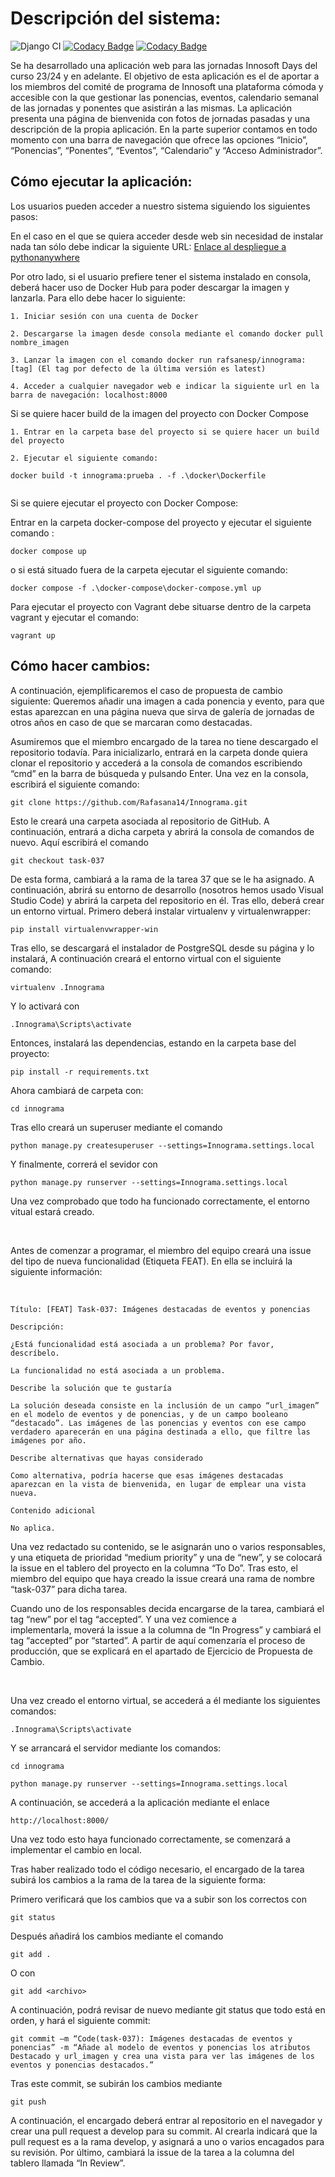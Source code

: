# Descripción del sistema: 

![Django CI](https://github.com/Rafasana14/Innograma/actions/workflows/django.yml/badge.svg)
[![Codacy Badge](https://app.codacy.com/project/badge/Coverage/314003e444754d15b93e67b8d714de9c)](https://www.codacy.com/gh/Rafasana14/Innograma/dashboard?utm_source=github.com&utm_medium=referral&utm_content=Rafasana14/Innograma&utm_campaign=Badge_Coverage)
[![Codacy Badge](https://app.codacy.com/project/badge/Grade/314003e444754d15b93e67b8d714de9c)](https://www.codacy.com/gh/Rafasana14/Innograma/dashboard?utm_source=github.com&amp;utm_medium=referral&amp;utm_content=Rafasana14/Innograma&amp;utm_campaign=Badge_Grade)

Se ha desarrollado una aplicación web para las jornadas Innosoft Days del curso 23/24 y en adelante. El objetivo de esta aplicación es el de aportar a los miembros del comité de programa de Innosoft una plataforma cómoda y accesible con la que gestionar las ponencias, eventos, calendario semanal de las jornadas y ponentes que asistirán a las mismas. La aplicación presenta una página de bienvenida con fotos de jornadas pasadas y una descripción de la propia aplicación. En la parte superior contamos en todo momento con una barra de navegación que ofrece las opciones “Inicio”, “Ponencias”, “Ponentes”, “Eventos”, “Calendario” y “Acceso Administrador”. 


## Cómo ejecutar la aplicación: 

Los usuarios pueden acceder a nuestro sistema siguiendo los siguientes pasos: 

En el caso en el que se quiera acceder desde web sin necesidad de instalar nada tan sólo debe indicar la siguiente URL: [Enlace al despliegue a pythonanywhere](http://ivamorgra.pythonanywhere.com/) 

Por otro lado, si el usuario prefiere tener el sistema instalado en consola, deberá hacer uso de Docker Hub para poder descargar la imagen y lanzarla. Para ello debe hacer lo siguiente: 

    1. Iniciar sesión con una cuenta de Docker 

    2. Descargarse la imagen desde consola mediante el comando docker pull nombre_imagen 

    3. Lanzar la imagen con el comando docker run rafsanesp/innograma:[tag] (El tag por defecto de la última versión es latest)

    4. Acceder a cualquier navegador web e indicar la siguiente url en la barra de navegación: localhost:8000 

Si se quiere hacer build de la imagen del proyecto con Docker Compose

    1. Entrar en la carpeta base del proyecto si se quiere hacer un build del proyecto
    
    2. Ejecutar el siguiente comando:
    
```
docker build -t innograma:prueba . -f .\docker\Dockerfile
    
```
Si se quiere ejecutar el proyecto con Docker Compose:

Entrar en la carpeta docker-compose del proyecto y ejecutar el siguiente comando :
    
```
docker compose up
```
    
o si está situado fuera de la carpeta ejecutar el siguiente comando:
    
```
docker compose -f .\docker-compose\docker-compose.yml up
```

Para ejecutar el proyecto con Vagrant debe situarse dentro de la carpeta vagrant y ejecutar el comando:
```
vagrant up
```
   
## Cómo hacer cambios: 

A continuación, ejemplificaremos el caso de propuesta de cambio siguiente: Queremos añadir una imagen a cada ponencia y evento, para que estas aparezcan en una página nueva que sirva de galería de jornadas de otros años en caso de que se marcaran como destacadas. 

Asumiremos que el miembro encargado de la tarea no tiene descargado el repositorio todavía. Para inicializarlo, entrará en la carpeta donde quiera clonar el repositorio y accederá a la consola de comandos escribiendo “cmd” en la barra de búsqueda y pulsando Enter. Una vez en la consola, escribirá el siguiente comando: 
```
git clone https://github.com/Rafasana14/Innograma.git 
```

Esto le creará una carpeta asociada al repositorio de GitHub. A continuación, entrará a dicha carpeta y abrirá la consola de comandos de nuevo. Aquí escribirá el comando 
```
git checkout task-037 
```
De esta forma, cambiará a la rama de la tarea 37 que se le ha asignado. A continuación, abrirá su entorno de desarrollo (nosotros hemos usado Visual Studio Code) y abrirá la carpeta del repositorio en él. Tras ello, deberá crear un entorno virtual. Primero deberá instalar virtualenv y virtualenwrapper: 
```
pip install virtualenvwrapper-win 
```
Tras ello, se descargará el instalador de PostgreSQL desde su página y lo instalará, A continuación creará el entorno virtual con el siguiente comando: 
```
virtualenv .Innograma 
```
Y lo activará con 
```
.Innograma\Scripts\activate 
```
Entonces, instalará las dependencias, estando en la carpeta base del proyecto: 
```
pip install -r requirements.txt 

```
Ahora cambiará de carpeta con:
```
cd innograma
```
Tras ello creará un superuser mediante el comando 
```
python manage.py createsuperuser --settings=Innograma.settings.local
```

Y finalmente, correrá el sevidor con 
```
python manage.py runserver --settings=Innograma.settings.local 
```
Una vez comprobado que todo ha funcionado correctamente, el entorno vitual estará creado. 

 

Antes de comenzar a programar, el miembro del equipo creará una issue del tipo de nueva funcionalidad (Etiqueta FEAT). En ella se incluirá la siguiente información: 

 
```
Título: [FEAT] Task-037: Imágenes destacadas de eventos y ponencias 

Descripción:  

¿Está funcionalidad está asociada a un problema? Por favor, descríbelo. 

La funcionalidad no está asociada a un problema.  

Describe la solución que te gustaría 

La solución deseada consiste en la inclusión de un campo “url_imagen” en el modelo de eventos y de ponencias, y de un campo booleano “destacado”. Las imágenes de las ponencias y eventos con ese campo verdadero aparecerán en una página destinada a ello, que filtre las imágenes por año. 

Describe alternativas que hayas considerado 

Como alternativa, podría hacerse que esas imágenes destacadas aparezcan en la vista de bienvenida, en lugar de emplear una vista nueva. 

Contenido adicional 

No aplica. 

```

Una vez redactado su contenido, se le asignarán uno o varios responsables, y una etiqueta de prioridad “medium priority” y una de “new”, y se colocará la issue en el tablero del proyecto en la columna “To Do”. Tras esto, el miembro del equipo que haya creado la issue creará una rama de nombre “task-037” para dicha tarea. 

Cuando uno de los responsables decida encargarse de la tarea, cambiará el tag “new” por el tag “accepted”. Y una vez comience a implementarla, moverá la issue a la columna de “In Progress” y cambiará el tag “accepted” por “started”. A partir de aquí comenzaría el proceso de producción, que se explicará en el apartado de Ejercicio de Propuesta de Cambio. 

 

Una vez creado el entorno virtual, se accederá a él mediante los siguientes comandos: 
```
.Innograma\Scripts\activate 
```
Y se arrancará el servidor mediante los comandos: 
```
cd innograma 

python manage.py runserver --settings=Innograma.settings.local    
```
A continuación, se accederá a la aplicación mediante el enlace 
```
http://localhost:8000/ 
```
Una vez todo esto haya funcionado correctamente, se comenzará a implementar el cambio en local. 

Tras haber realizado todo el código necesario, el encargado de la tarea subirá los cambios a la rama de la tarea de la siguiente forma: 

Primero verificará que los cambios que va a subir son los correctos con 
```
git status 
```
Después añadirá los cambios mediante el comando 
```
git add . 
```
O con 
```
git add <archivo> 
```
A continuación, podrá revisar de nuevo mediante git status que todo está en orden, y hará el siguiente commit: 
```
git commit –m “Code(task-037): Imágenes destacadas de eventos y ponencias” -m “Añade al modelo de eventos y ponencias los atributos Destacado y url_imagen y crea una vista para ver las imágenes de los eventos y ponencias destacados.” 
```
Tras este commit, se subirán los cambios mediante 
```
git push 
```
A continuación, el encargado deberá entrar al repositorio en el navegador y crear una pull request a develop para su commit. Al crearla indicará que la pull request es a la rama develop, y asignará a uno o varios encagados para su revisión. Por último, cambiará la issue de la tarea a la columna del tablero llamada “In Review”. 


